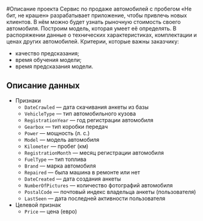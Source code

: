 #Описание проекта
Сервис по продаже автомобилей с пробегом «Не бит, не крашен» разрабатывает приложение, чтобы привлечь новых клиентов. В нём можно будет узнать рыночную стоимость своего автомобиля. Построим модель, которая умеет её определять. В распоряжении данные о технических характеристиках, комплектации и ценах других автомобилей.
Критерии, которые важны заказчику:
- качество предсказания;
- время обучения модели;
- время предсказания модели.

## Описание данных
- Признаки
  - `DateCrawled` — дата скачивания анкеты из базы
  - `VehicleType` — тип автомобильного кузова
  - `RegistrationYear` — год регистрации автомобиля
  - `Gearbox` — тип коробки передач
  - `Power` — мощность (л. с.)
  - `Model` — модель автомобиля
  - `Kilometer` — пробег (км)
  - `RegistrationMonth` — месяц регистрации автомобиля
  - `FuelType` — тип топлива
  - `Brand` — марка автомобиля
  - `Repaired` — была машина в ремонте или нет
  - `DateCreated` — дата создания анкеты
  - `NumberOfPictures` — количество фотографий автомобиля
  - `PostalCode` — почтовый индекс владельца анкеты (пользователя)
  - `LastSeen` — дата последней активности пользователя
- Целевой признак
  - `Price` — цена (евро)
